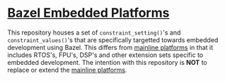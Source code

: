 # [Bazel Embedded Platforms](bazel.build)

This repository houses a set of `constraint_setting()`'s and
`constraint_values()`'s that are specifically targetted towards embedded
development using Bazel. This differs from
[mainline platforms](https://github.com/bazelbuild/platforms) in that it
includes RTOS's, FPU's, DSP's and other extension sets specific to embedded
development. The intention with this repository is **NOT** to replace or extend
the [mainline platforms](https://github.com/bazelbuild/platforms).